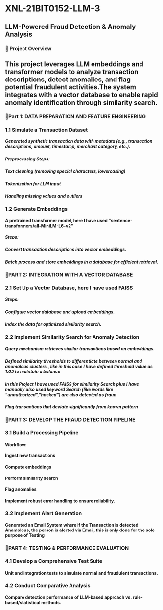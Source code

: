 # XNL-21BIT0152-LLM-3
## LLM-Powered Fraud Detection & Anomaly Analysis
### 📌 Project Overview
## This project leverages LLM embeddings and transformer models to analyze transaction descriptions, detect anomalies, and flag potential fraudulent activities.The system integrates with a vector database to enable rapid anomaly identification through similarity search.
###  📌Part 1: DATA PREPARATION AND FEATURE ENGINEERING
### 1.1 Simulate a Transaction Dataset
##### Generated synthetic transaction data with metadata (e.g., transaction descriptions, amount, timestamp, merchant category, etc.).
##### Preprocessing Steps:
##### Text cleaning (removing special characters, lowercasing)
##### Tokenization for LLM input
##### Handling missing values and outliers
### 1.2 Generate Embeddings
#### A pretrained transformer model, here I have used "sentence-transformers/all-MiniLM-L6-v2"
##### Steps:
##### Convert transaction descriptions into vector embeddings.
##### Batch process and store embeddings in a database for efficient retrieval.

###  📌PART 2: INTEGRATION WITH A VECTOR DATABASE
### 2.1 Set Up a Vector Database, here I have used FAISS
##### Steps:
##### Configure vector database and upload embeddings.
##### Index the data for optimized similarity search.
### 2.2 Implement Similarity Search for Anomaly Detection
##### Query mechanism retrieves similar transactions based on embeddings.
##### Defined similarity thresholds to differentiate between normal and anomalous clusters., like in this case I have defined threshold value as 1.05 to maintain a balance
##### In this Project I have used FAISS for similarity Search plus I have manually also used keyword Search (like words like "unauthorized","hacked") are also detected as fraud
##### Flag transactions that deviate significantly from known pattern

###  📌PART 3: DEVELOP THE FRAUD DETECTION PIPELINE
### 3.1 Build a Processing Pipeline
#### Workflow:
#### Ingest new transactions
#### Compute embeddings
#### Perform similarity search
#### Flag anomalies
#### Implement robust error handling to ensure reliability.
### 3.2 Implement Alert Generation
#### Generated an Email System where if the Transaction is detected Anamolous, the person is alerted via Email, this is only done for the sole purpose of Testing

###  📌PART 4: TESTING & PERFORMANCE EVALUATION
### 4.1 Develop a Comprehensive Test Suite
#### Unit and integration tests to simulate normal and fraudulent transactions.
### 4.2 Conduct Comparative Analysis
#### Compare detection performance of LLM-based approach vs. rule-based/statistical methods.
